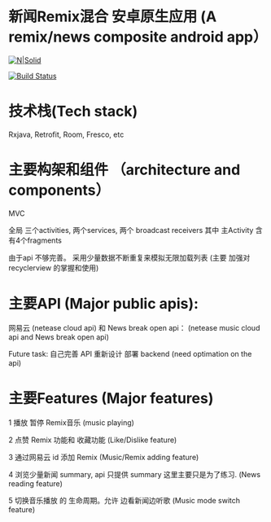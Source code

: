 # 新闻Remix混合 安卓原生应用 (A remix/news composite android app）

[![N|Solid](https://cldup.com/dTxpPi9lDf.thumb.png)](https://nodesource.com/products/nsolid)

[![Build Status](https://travis-ci.org/joemccann/dillinger.svg?branch=master)](https://travis-ci.org/joemccann/dillinger)

# 技术栈(Tech stack)

Rxjava, Retrofit, Room, Fresco, etc

# 主要构架和组件 （architecture and components）

MVC

全局 三个activities, 两个services, 两个 broadcast receivers 其中 主Activity 含有4个fragments

由于api 不够完善。 采用少量数据不断重复来模拟无限加载列表 (主要 加强对 recyclerview 的掌握和使用)

# 主要API (Major public apis): 

网易云 (netease cloud api) 和 News break open api： (netease music cloud api and News break open api)


Future task: 自己完善 API 重新设计 部署 backend   (need optimation on the api)

# 主要Features (Major features)

1 播放 暂停 Remix音乐  (music playing)


2 点赞 Remix 功能和 收藏功能 (Like/Dislike feature)


3 通过网易云 id 添加 Remix (Music/Remix adding feature)


4 浏览少量新闻 summary, api 只提供 summary 这里主要只是为了练习. (News reading feature)


5 切换音乐播放 的 生命周期。允许 边看新闻边听歌  (Music mode switch feature)

